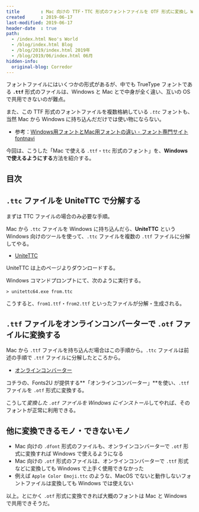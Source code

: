 ```yaml
---
title        : Mac 向けの TTF・TTC 形式のフォントファイルを OTF 形式に変換し Windows でも使えるようにする
created      : 2019-06-17
last-modified: 2019-06-17
header-date  : true
path:
  - /index.html Neo's World
  - /blog/index.html Blog
  - /blog/2019/index.html 2019年
  - /blog/2019/06/index.html 06月
hidden-info:
  original-blog: Corredor
---
```


フォントファイルにはいくつかの形式があるが、中でも TrueType フォントである **`.ttf`** 形式のファイルは、Windows と Mac とで中身が全く違い、互いの OS で共用できないのが難点。

また、この TTF 形式のフォントファイルを複数格納している *`.ttc`* フォントも、当然 Mac から Windows に持ち込んだだけでは使い物にならない。

- 参考：[Windows用フォントとMac用フォントの違い - フォント専門サイト fontnavi](https://fontnavi.jp/zakkuri/105-font_for_mac_win.aspx)

今回は、こうした「Mac で使える `.ttf`・`ttc` 形式のフォント」を、**Windows で使えるようにする**方法を紹介する。

## 目次

## `.ttc` ファイルを UniteTTC で分解する

まずは TTC ファイルの場合のみ必要な手順。

Mac から `.ttc` ファイルを Windows に持ち込んだら、**UniteTTC** という Windows 向けのツールを使って、`.ttc` ファイルを複数の `.ttf` ファイルに分解してやる。

- [UniteTTC](http://yozvox.web.fc2.com/556E697465545443.html)

UniteTTC は上のページよりダウンロードする。

Windows コマンドプロンプトにて、次のように実行する。

```batch
> unitettc64.exe from.ttc
```

こうすると、`from1.ttf`・`from2.ttf` といったファイルが分解・生成される。

## `.ttf` ファイルをオンラインコンバーターで `.otf` ファイルに変換する

Mac から `.ttf` ファイルを持ち込んだ場合はこの手順から。`.ttc` ファイルは前述の手順で `.ttf` ファイルに分解したところから。

- [オンラインコンバーター](https://ja.fonts2u.com/font-converter.html)

コチラの、Fonts2U が提供する**「オンラインコンバーター」**を使い、`.ttf` ファイルを `.otf` 形式に変換する。

こうして*変換した `.otf` ファイルを Windows にインストール*してやれば、そのフォントが正常に利用できる。

## 他に変換できるモノ・できないモノ

- Mac 向けの `.dfont` 形式のファイルも、オンラインコンバーターで `.otf` 形式に変換すれば Windows で使えるようになる
- Mac 向けの `.otf` 形式のファイルは、オンラインコンバーターで `.ttf` 形式などに変換しても Windows で上手く使用できなかった
- 例えば `Apple Color Emoji.ttc` のような、MacOS でないと動作しないフォントファイルは変換しても Windows では使えない

以上。とにかく `.otf` 形式に変換できれば大概のフォントは Mac と Windows で共用できそうだ。
